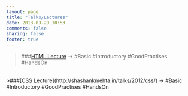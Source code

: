 ```yaml
---
layout: page
title: "Talks/Lectures"
date: 2013-03-29 10:53
comments: false
sharing: false
footer: true
---
```

>###[HTML Lecture](http://shashankmehta.in/talks/2012/html/)
-> #Basic #Introductory #GoodPractises #HandsOn

<br>
>###[CSS Lecture](http://shashankmehta.in/talks/2012/css/)
-> #Basic #Introductory #GoodPractises #HandsOn